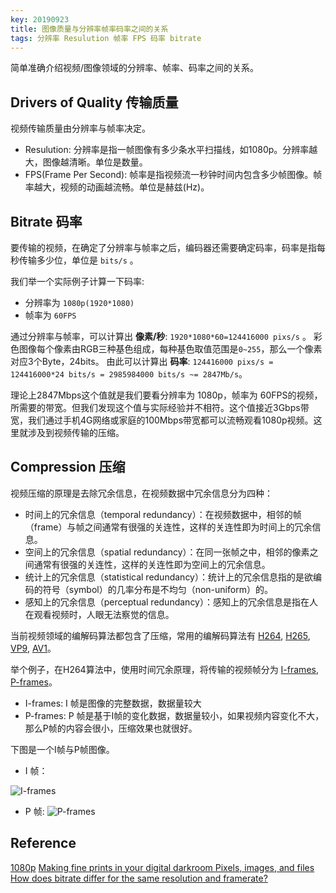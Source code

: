 ```yaml
---
key: 20190923
title: 图像质量与分辨率帧率码率之间的关系
tags: 分辨率 Resulution 帧率 FPS 码率 bitrate
---
```


简单准确介绍视频/图像领域的分辨率、帧率、码率之间的关系。<!--more-->

## Drivers of Quality 传输质量

视频传输质量由分辨率与帧率决定。

- Resulution: 分辨率是指一帧图像有多少条水平扫描线，如1080p。分辨率越大，图像越清晰。单位是数量。
- FPS(Frame Per Second): 帧率是指视频流一秒钟时间内包含多少帧图像。帧率越大，视频的动画越流畅。单位是赫兹(Hz)。

## Bitrate 码率

要传输的视频，在确定了分辨率与帧率之后，编码器还需要确定码率，码率是指每秒传输多少位，单位是 ```bits/s``` 。

我们举一个实际例子计算一下码率:

- 分辨率为 ```1080p(1920*1080)```
- 帧率为 ```60FPS```

通过分辨率与帧率，可以计算出 **像素/秒**: ```1920*1080*60=124416000 pixs/s``` 。
彩色图像每个像素由RGB三种基色组成，每种基色取值范围是```0~255```，那么一个像素对应3个Byte，24bits。
由此可以计算出 **码率**: ```124416000 pixs/s = 124416000*24 bits/s = 2985984000 bits/s ~= 2847Mb/s```。

理论上2847Mbps这个值就是我们要看分辨率为 1080p，帧率为 60FPS的视频，所需要的带宽。但我们发现这个值与实际经验并不相符。这个值接近3Gbps带宽，我们通过手机4G网络或家庭的100Mbps带宽都可以流畅观看1080p视频。这里就涉及到视频传输的压缩。

## Compression 压缩

视频压缩的原理是去除冗余信息，在视频数据中冗余信息分为四种：

- 时间上的冗余信息（temporal redundancy）：在视频数据中，相邻的帧（frame）与帧之间通常有很强的关连性，这样的关连性即为时间上的冗余信息。
- 空间上的冗余信息（spatial redundancy）：在同一张帧之中，相邻的像素之间通常有很强的关连性，这样的关连性即为空间上的冗余信息。
- 统计上的冗余信息（statistical redundancy）：统计上的冗余信息指的是欲编码的符号（symbol）的几率分布是不均匀（non-uniform）的。
- 感知上的冗余信息（perceptual redundancy）：感知上的冗余信息是指在人在观看视频时，人眼无法察觉的信息。

当前视频领域的编解码算法都包含了压缩，常用的编解码算法有 [H264](), [H265](), [VP9](), [AV1]()。

举个例子，在H264算法中，使用时间冗余原理，将传输的视频帧分为 [I-frames](http://en.wikipedia.org/wiki/Video_compression_picture_types#Intra_coded_frames.2Fslices_.28I.E2.80.91frames.2Fslices_or_Key_frames.29), [P-frames](http://en.wikipedia.org/wiki/Video_compression_picture_types#Predicted_frames.2Fslices_.28P-frames.2Fslices.29)。

- I-frames: I 帧是图像的完整数据，数据量较大
- P-frames: P 帧是基于I帧的变化数据，数据量较小，如果视频内容变化不大，那么P帧的内容会很小，压缩效果也就很好。

下图是一个I帧与P帧图像。

- I 帧：

![I-frames](https://i.stack.imgur.com/T90My.jpg)

- P 帧:
![P-frames](https://i.stack.imgur.com/cwAwQ.jpg)

## Reference

[](https://kollective.com/ecdn-blog/pick-bit-rate/)
[1080p](https://zh.wikipedia.org/wiki/1080p)
[Making fine prints in your digital darkroom Pixels, images, and files ](http://www.normankoren.com/pixels_images.html)
[How does bitrate differ for the same resolution and framerate?](https://superuser.com/questions/421285/how-does-bitrate-differ-for-the-same-resolution-and-framerate)
